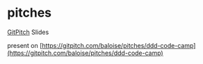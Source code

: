 # pitches
[GitPitch](https://gitpitch.com/baloise/pitches/ddd-code-camp#/) Slides

present on [https://gitpitch.com/baloise/pitches/ddd-code-camp](https://gitpitch.com/baloise/pitches/ddd-code-camp)
